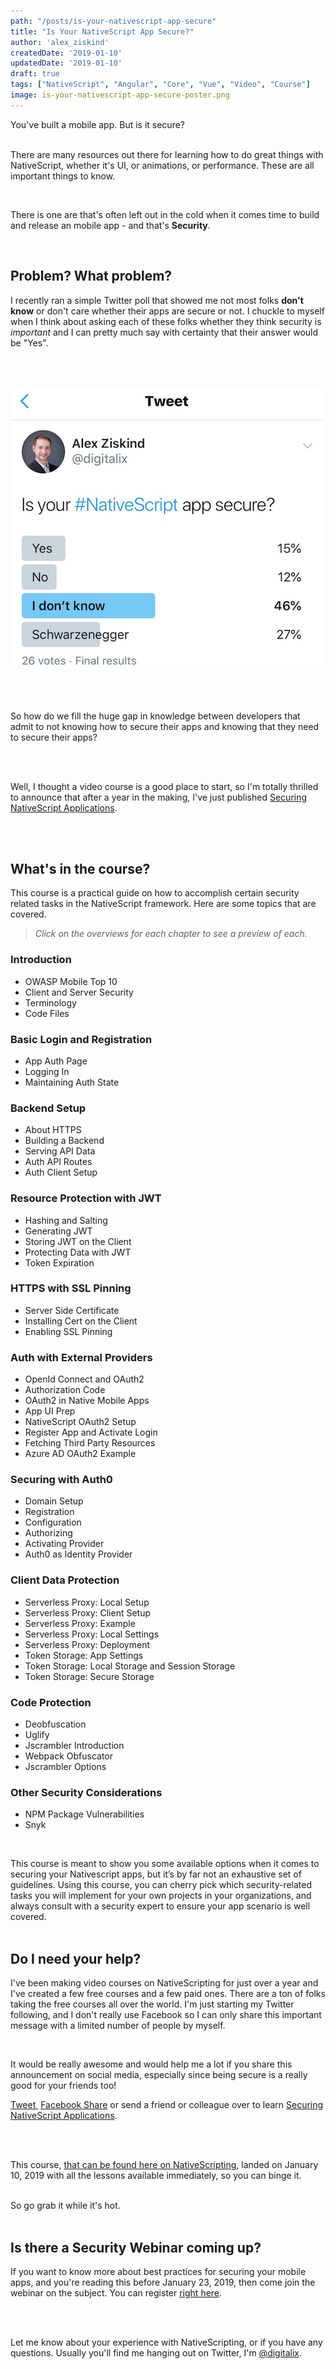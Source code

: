 ```yaml
---
path: "/posts/is-your-nativescript-app-secure"
title: "Is Your NativeScript App Secure?"
author: 'alex_ziskind'
createdDate: '2019-01-10'
updatedDate: '2019-01-10'
draft: true
tags: ["NativeScript", "Angular", "Core", "Vue", "Video", "Course"]
image: is-your-nativescript-app-secure-poster.png
---
```


You've built a mobile app. But is it secure?
<br><br>

There are many resources out there for learning how to do great things with NativeScript, whether it's UI, or animations, or performance. These are all important things to know.

<br>

There is one are that's often left out in the cold when it comes time to build and release an mobile app - and that's **Security**.

<br>

## Problem? What problem?

I recently ran a simple Twitter poll that showed me not most folks **don't know** or don't care whether their apps are secure or not. I chuckle to myself when I think about asking each of these folks whether they think security is *important* and I can pretty much say with certainty that their answer would be "Yes".

<br/><br/>

![screenshot](./images/twitter-security-poll.png)

<br><br>

So how do we fill the huge gap in knowledge between developers that admit to not knowing how to secure their apps and knowing that they need to secure their apps?

<br><br>

Well, I thought a video course is a good place to start, so I'm totally thrilled to announce that after a year in the making, I've just published [Securing NativeScript Applications](https://nativescripting.com/course/securing-nativescript-applications).

<br><br>

## What's in the course?

This course is a practical guide on how to accomplish certain security related tasks in the NativeScript framework. Here are some topics that are covered.

> _Click on the overviews for each chapter to see a preview of each._

### Introduction

- OWASP Mobile Top 10
- Client and Server Security
- Terminology
- Code Files

### Basic Login and Registration

- App Auth Page
- Logging In
- Maintaining Auth State

### Backend Setup

- About HTTPS
- Building a Backend
- Serving API Data
- Auth API Routes
- Auth Client Setup

### Resource Protection with JWT

- Hashing and Salting
- Generating JWT
- Storing JWT on the Client
- Protecting Data with JWT
- Token Expiration

### HTTPS with SSL Pinning

- Server Side Certificate
- Installing Cert on the Client
- Enabling SSL Pinning

### Auth with External Providers

- OpenId Connect and OAuth2
- Authorization Code
- OAuth2 in Native Mobile Apps
- App UI Prep
- NativeScript OAuth2 Setup
- Register App and Activate Login
- Fetching Third Party Resources
- Azure AD OAuth2 Example

### Securing with Auth0

- Domain Setup
- Registration
- Configuration
- Authorizing
- Activating Provider
- Auth0 as Identity Provider

### Client Data Protection

- Serverless Proxy: Local Setup
- Serverless Proxy: Client Setup
- Serverless Proxy: Example
- Serverless Proxy: Local Settings
- Serverless Proxy: Deployment
- Token Storage: App Settings
- Token Storage: Local Storage and Session Storage
- Token Storage: Secure Storage

### Code Protection

- Deobfuscation
- Uglify
- Jscrambler Introduction
- Webpack Obfuscator
- Jscrambler Options

### Other Security Considerations

- NPM Package Vulnerabilities
- Snyk

<br>

This course is meant to show you some available options when it comes to securing your Nativescript apps, but it’s by far not an exhaustive set of guidelines.
Using this course, you can cherry pick which security-related tasks you will implement for your own projects in your organizations, and always consult with a security expert to ensure your app scenario is well covered.
<br><br>

## Do I need your help?

I've been making video courses on NativeScripting for just over a year and I've created a few free courses and a few paid ones. There are a ton of folks taking the free courses all over the world. I'm just starting my Twitter following, and I don't really use Facebook so I can only share this important message with a limited number of people by myself.

<br>

It would be really awesome and would help me a lot if you share this announcement on social media, especially since being secure is a really good for your friends too! 

<p>
<a href="https://twitter.com/home?status=Securing%20NativeScript%20Applications%20is%20a%20new%20course%20from%20%40digitalix,%20OAuth2,%20JWT,%20SSL,%20and%20scrambling.%20Check%20it%20out!%20%E2%86%92%20https%3A//nativescripting.com/course/securing-nativescript-applications">Tweet </a>&nbsp;<a href="https://www.facebook.com/sharer/sharer.php?u=https%3A%2F%2Fnativescripting.com/course/securing-nativescript-applications">Facebook Share</a>&nbsp;or send a friend or colleague over to learn <a href="https://nativescripting.com/course/securing-nativescript-applications">Securing NativeScript Applications</a>.
</p>

<br><br>

This course, [that can be found here on NativeScripting](https://nativescripting.com/course/nativescript-hands-on-ui), landed on January 10, 2019 with all the lessons available immediately, so you can binge it.
<br><br>

So go grab it while it's hot.
<br><br>

## Is there a Security Webinar coming up?

If you want to know more about best practices for securing your mobile apps, and you're reading this before January 23, 2019, then come join the webinar on the subject. You can register <a href="https://www.progress.com/campaigns/kinvey/best-practices-for-securing-your-mobile-apps?utm_medium=listings&utm_source=nativescripting&utm_campaign=kinvey-webinar-secureapps" target="_blank">right here</a>.

<br><br>

Let me know about your experience with NativeScripting, or if you have any questions. Usually you'll find me hanging out on Twitter, I'm [@digitalix](https://twitter.com/intent/user?screen_name=digitalix).
